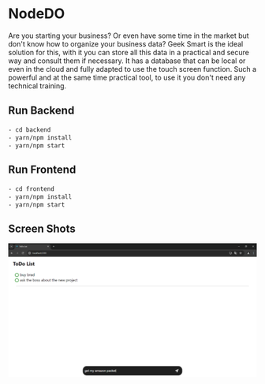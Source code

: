 # NodeDO

Are you starting your business? Or even have some time in the market but don't know how to organize your business data? Geek Smart is the ideal solution for this, with it you can store all this data in a practical and secure way and consult them if necessary. It has a database that can be local or even in the cloud and fully adapted to use the touch screen function. Such a powerful and at the same time practical tool, to use it you don't need any technical training.

## Run Backend
	- cd backend
	- yarn/npm install
	- yarn/npm start

## Run Frontend
	- cd frontend
	- yarn/npm install
	- yarn/npm start

## Screen Shots
![nodedo](./00.png)
